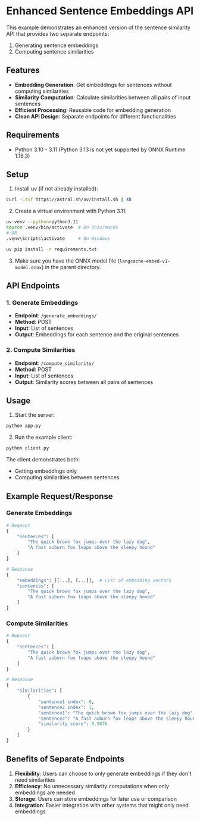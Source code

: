 # Enhanced Sentence Embeddings API

This example demonstrates an enhanced version of the sentence similarity API that provides two separate endpoints:
1. Generating sentence embeddings
2. Computing sentence similarities

## Features

- **Embedding Generation**: Get embeddings for sentences without computing similarities
- **Similarity Computation**: Calculate similarities between all pairs of input sentences
- **Efficient Processing**: Reusable code for embedding generation
- **Clean API Design**: Separate endpoints for different functionalities

## Requirements

- Python 3.10 - 3.11 (Python 3.13 is not yet supported by ONNX Runtime 1.16.3)

## Setup

1. Install uv (if not already installed):
```bash
curl -LsSf https://astral.sh/uv/install.sh | sh
```

2. Create a virtual environment with Python 3.11:
```bash
uv venv --python=python3.11
source .venv/bin/activate  # On Unix/macOS
# OR
.venv\Scripts\activate     # On Windows

uv pip install -r requirements.txt
```

3. Make sure you have the ONNX model file (`langcache-embed-v1-model.onnx`) in the parent directory.

## API Endpoints

### 1. Generate Embeddings
- **Endpoint**: `/generate_embeddings/`
- **Method**: POST
- **Input**: List of sentences
- **Output**: Embeddings for each sentence and the original sentences

### 2. Compute Similarities
- **Endpoint**: `/compute_similarity/`
- **Method**: POST
- **Input**: List of sentences
- **Output**: Similarity scores between all pairs of sentences

## Usage

1. Start the server:
```bash
python app.py
```

2. Run the example client:
```bash
python client.py
```

The client demonstrates both:
- Getting embeddings only
- Computing similarities between sentences

## Example Request/Response

### Generate Embeddings

```python
# Request
{
    "sentences": [
        "The quick brown fox jumps over the lazy dog",
        "A fast auburn fox leaps above the sleepy hound"
    ]
}

# Response
{
    "embeddings": [[...], [...]],  # List of embedding vectors
    "sentences": [
        "The quick brown fox jumps over the lazy dog",
        "A fast auburn fox leaps above the sleepy hound"
    ]
}
```

### Compute Similarities

```python
# Request
{
    "sentences": [
        "The quick brown fox jumps over the lazy dog",
        "A fast auburn fox leaps above the sleepy hound"
    ]
}

# Response
{
    "similarities": [
        {
            "sentence1_index": 0,
            "sentence2_index": 1,
            "sentence1": "The quick brown fox jumps over the lazy dog",
            "sentence2": "A fast auburn fox leaps above the sleepy hound",
            "similarity_score": 0.9876
        }
    ]
}
```

## Benefits of Separate Endpoints

1. **Flexibility**: Users can choose to only generate embeddings if they don't need similarities
2. **Efficiency**: No unnecessary similarity computations when only embeddings are needed
3. **Storage**: Users can store embeddings for later use or comparison
4. **Integration**: Easier integration with other systems that might only need embeddings 